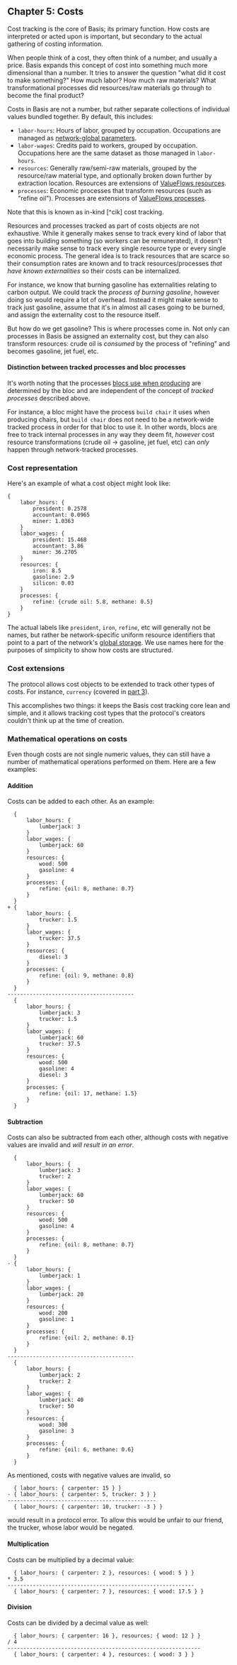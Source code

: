 ## Chapter 5: Costs

Cost tracking is the core of Basis; its primary function. How costs are interpreted or acted upon is important, but secondary to the actual gathering of costing information.

When people think of a cost, they often think of a number, and usually a price. Basis expands this concept of cost into something much more dimensional than a number. It tries to answer the question "what did it cost to make something?" How much labor? How much raw materials? What transformational processes did resources/raw materials go through to become the final product?

Costs in Basis are not a number, but rather separate collections of individual values bundled together. By default, this includes:

- `labor-hours`: Hours of labor, grouped by occupation. Occupations are managed as [network-global parameters][network-params].
- `labor-wages`: Credits paid to workers, grouped by occupation. Occupations here are the same dataset as those managed in `labor-hours`.
- `resources`: Generally raw/semi-raw materials, grouped by the resource/raw material type, and optionally broken down further by extraction location. Resources are extensions of [ValueFlows resources][resources-vf].
- `processes`: Economic processes that transform resources (such as "refine oil"). Processes are extensions of [ValueFlows processes][processes-vf].

Note that this is known as in-kind [^cik] cost tracking.

Resources and processes tracked as part of costs objects are not exhaustive. While it generally makes sense to track every kind of labor that goes into building something (so workers can be remunerated), it doesn't necessarily make sense to track every single resource type or every single economic process. The general idea is to track resources that are scarce so their consumption rates are known and to track resources/processes *that have known externalities* so their costs can be internalized.

For instance, we know that burning gasoline has externalities relating to carbon output. We could track the *process of burning gasoline*, however doing so would require a lot of overhead. Instead it might make sense to track just gasoline, assume that it's in almost all cases going to be burned, and assign the externality cost to the resource itself.

But how do we get gasoline? This is where processes come in. Not only can processes in Basis be assigned an externality cost, but they can also transform resources: crude oil is *consumed* by the process of "refining" and becomes gasoline, jet fuel, etc.

#### Distinction between tracked processes and bloc processes

It's worth noting that the processes [blocs use when producing][bloc-costs] are determined by the bloc and are independent of the concept of *tracked processes* described above.

For instance, a bloc might have the process `build chair` it uses when producing chairs, but `build chair` does not need to be a network-wide tracked process in order for that bloc to use it. In other words, blocs are free to track internal processes in any way they deem fit, *however* cost resource transformations (crude oil -> gasoline, jet fuel, etc) can *only* happen through network-tracked processes.

### Cost representation

Here's an example of what a cost object might look like:

```
{
    labor_hours: {
        president: 0.2578
        accountant: 0.0965
        miner: 1.0363
    }
    labor_wages: {
        president: 15.468
        accountant: 3.86
        miner: 36.2705
    }
    resources: {
        iron: 8.5
        gasoline: 2.9
        silicon: 0.03
    }
    processes: {
        refine: {crude oil: 5.8, methane: 0.5}
    }
}
```

The actual labels like `president`, `iron`, `refine`, etc will generally not be names, but rather be network-specific uniform resource identifiers that point to a part of the network's [global storage][network-params]. We use names here for the purposes of simplicity to show how costs are structured.

### Cost extensions

The protocol allows cost objects to be extended to track other types of costs. For instance, `currency` (covered in [part 3][part-3-currency]).

This accomplishes two things: it keeps the Basis cost tracking core lean and simple, and it allows tracking cost types that the protocol's creators couldn't think up at the time of creation.

### Mathematical operations on costs

Even though costs are not single numeric values, they can still have a number of mathematical operations performed on them. Here are a few examples:

#### Addition

Costs can be added to each other. As an example:

```
  {
      labor_hours: {
          lumberjack: 3
      }
      labor_wages: {
          lumberjack: 60
      }
      resources: {
          wood: 500
          gasoline: 4
      }
      processes: {
          refine: {oil: 8, methane: 0.7}
      }
  }
+ {
      labor_hours: {
          trucker: 1.5
      }
      labor_wages: {
          trucker: 37.5
      }
      resources: {
          diesel: 3
      }
      processes: {
          refine: {oil: 9, methane: 0.8}
      }
  }
----------------------------------------
  {
      labor_hours: {
          lumberjack: 3
          trucker: 1.5
      }
      labor_wages: {
          lumberjack: 60
          trucker: 37.5
      }
      resources: {
          wood: 500
          gasoline: 4
          diesel: 3
      }
      processes: {
          refine: {oil: 17, methane: 1.5}
      }
  }
```

#### Subtraction

Costs can also be subtracted from each other, although costs with negative values are invalid and *will result in an error*.

```
  {
      labor_hours: {
          lumberjack: 3
          trucker: 2
      }
      labor_wages: {
          lumberjack: 60
          trucker: 50
      }
      resources: {
          wood: 500
          gasoline: 4
      }
      processes: {
          refine: {oil: 8, methane: 0.7}
      }
  }
- {
      labor_hours: {
          lumberjack: 1
      }
      labor_wages: {
          lumberjack: 20
      }
      resources: {
          wood: 200
          gasoline: 1
      }
      processes: {
          refine: {oil: 2, methane: 0.1}
      }
  }
----------------------------------------
  {
      labor_hours: {
          lumberjack: 2
          trucker: 2
      }
      labor_wages: {
          lumberjack: 40
          trucker: 50
      }
      resources: {
          wood: 300
          gasoline: 3
      }
      processes: {
          refine: {oil: 6, methane: 0.6}
      }
  }
```

As mentioned, costs with negative values are invalid, so

```
  { labor_hours: { carpenter: 15 } }
- { labor_hours: { carpenter: 5, trucker: 3 } }
-----------------------------------------------
  { labor_hours: { carpenter: 10, trucker: -3 } }
```

would result in a protocol error. To allow this would be unfair to our friend, the trucker, whose labor would be negated.

#### Multiplication

Costs can be multiplied by a decimal value:

```
  { labor_hours: { carpenter: 2 }, resources: { wood: 5 } }
* 3.5
-----------------------------------------------------------
  { labor_hours: { carpenter: 7 }, resources: { wood: 17.5 } }
```

#### Division

Costs can be divided by a decimal value as well:

```
  { labor_hours: { carpenter: 16 }, resources: { wood: 12 } }
/ 4
-------------------------------------------------------------
  { labor_hours: { carpenter: 4 }, resources: { wood: 3 } }
```

[processes-vf]: https://www.valueflo.ws/concepts/processes/
[resources-vf]: https://www.valueflo.ws/concepts/resources/
[network-params]: #BROKEN-network-params
[part-3-currency]: #BROKEN-part-4-currency
[bloc-costs]: #bloc-costs

